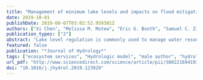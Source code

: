 ```yaml
---
title: "Management of minimum lake levels and impacts on flood mitigation: A case study of the Yahara Watershed, Wisconsin, USA"
date: 2019-10-01
publishDate: 2019-08-07T03:02:52.959381Z
authors: ["Xi Chen", "Melissa M. Motew", "Eric G. Booth", "Samuel C. Zipper", "Steven P. Loheide", "Christopher J. Kucharik"]
publication_types: ["2"]
abstract: "Lake level regulation is commonly used to manage water resources and mitigate flood risk in watersheds with linked river–lake systems. In this study, we first assess exposure, in terms of both population and land area, to flooding impacts in the Yahara Watershed’s chain of four lakes in southern Wisconsin as affected by minimum lake level management. A flooding exposure assessment shows that the areas surrounding the upstream lakes, Mendota and Monona, have dense urban areas with high populations that are exposed to flooding; Waubesa has low elevations along its lakeshore, resulting in a large potential flooding area; and the most downstream lake, Kegonsa, has a large area of surrounding cropland that is exposed to flooding but impacts a limited population. We then use a linked modeling framework of a land surface model (Agro-IBIS) and a hydrologic-routing model (THMB) to simulate daily lake level over a study period of 1994–2013 in the Yahara Watershed with different minimum lake level management strategies. Modeling results show that the peak lake levels and corresponding exposed land area and population to flooding will decrease under a lower target minimum lake level. However, at the same time, the number of days that the lake level is below winter minimum will increase, which may adversely affect ecosystem health. In addition, our sensitivity analysis indicates that reducing target minimum lake levels will help mitigate flood risk in terms of both flood magnitude and frequency. Nevertheless, this must be balanced against the need to maintain adequately high lake levels for ecosystem services and recreational functions of the lakes."
featured: false
publication: "*Journal of Hydrology*"
tags: ["ecosystem services", "Hydrologic model", "male author", "hydrologic model", "Ecosystem services", "Flood exposure assessment", "lake level management", "Lake level management"]
url_pdf: "http://www.sciencedirect.com/science/article/pii/S0022169419306407"
doi: "10.1016/j.jhydrol.2019.123920"
---
```


